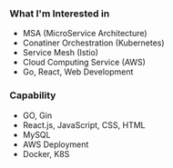 ### **What I'm Interested in**
* MSA (MicroService Architecture)
* Conatiner Orchestration (Kubernetes)
* Service Mesh (Istio)
* Cloud Computing Service (AWS)
* Go, React, Web Development

### **Capability**
* GO, Gin
* React.js, JavaScript, CSS, HTML
* MySQL
* AWS Deployment
* Docker, K8S
